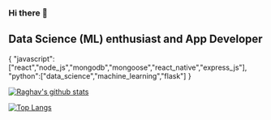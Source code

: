 ### Hi there 👋
## Data Science (ML) enthusiast and App Developer

 {
"javascript":["react","node_js","mongodb","mongoose","react_native","express_js"],
"python":["data_science","machine_learning","flask"]
}

[![Raghav's github stats](https://github-readme-stats.vercel.app/api?username=argahv&count_private=true&show_icons=true&theme=radical)](https://github.com/argahv/github-readme-stats)

[![Top Langs](https://github-readme-stats.vercel.app/api/top-langs/?username=argahv&hide=css,html)](https://github.com/anuraghazra/github-readme-stats)
